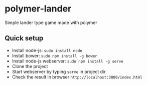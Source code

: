 polymer-lander
==============

Simple lander type game made with polymer

Quick setup
-----------
 * Install node-js: `sudo install node`
 * Install bower: `sudo npm install -g bower`
 * Install node-js webserver: `sudo npm install -g serve`
 * Clone the project
 * Start webserver by typing `serve` in project dir
 * Check the result in browser `http://localhost:3000/index.html`
